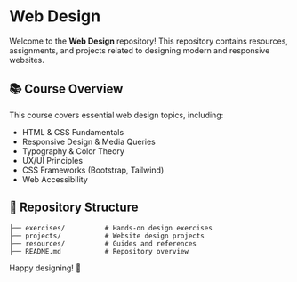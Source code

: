 # Web Design

Welcome to the **Web Design** repository! This repository contains resources, assignments, and projects related to designing modern and responsive websites.

## 📚 Course Overview
This course covers essential web design topics, including:
- HTML & CSS Fundamentals
- Responsive Design & Media Queries
- Typography & Color Theory
- UX/UI Principles
- CSS Frameworks (Bootstrap, Tailwind)
- Web Accessibility

## 📂 Repository Structure
```
├── exercises/          # Hands-on design exercises
├── projects/           # Website design projects
├── resources/          # Guides and references
├── README.md           # Repository overview
```

Happy designing! 🎨

